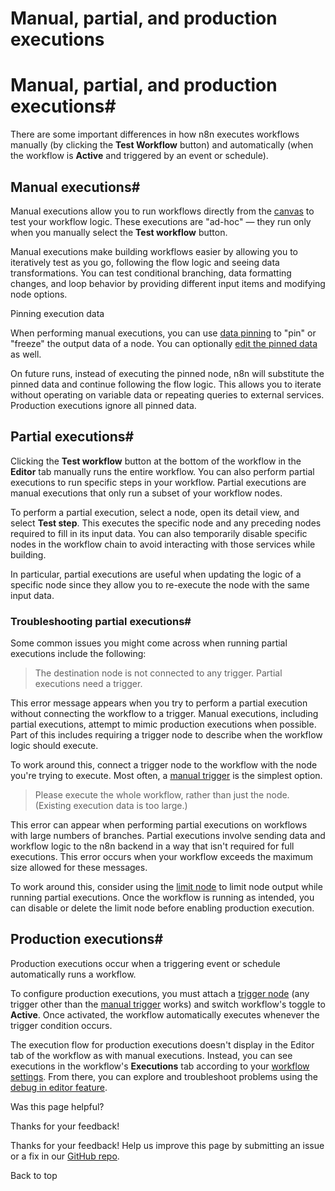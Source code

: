 # Manual, partial, and production executions

[ ](https://github.com/n8n-io/n8n-docs/edit/main/docs/workflows/executions/manual-partial-and-production-executions.md "Edit this page")

# Manual, partial, and production executions#

There are some important differences in how n8n executes workflows manually (by clicking the **Test Workflow** button) and automatically (when the workflow is **Active** and triggered by an event or schedule).

## Manual executions#

Manual executions allow you to run workflows directly from the [canvas](../../../glossary/#canvas-n8n) to test your workflow logic. These executions are "ad-hoc" — they run only when you manually select the **Test workflow** button.

Manual executions make building workflows easier by allowing you to iteratively test as you go, following the flow logic and seeing data transformations. You can test conditional branching, data formatting changes, and loop behavior by providing different input items and modifying node options.

Pinning execution data

When performing manual executions, you can use [data pinning](../../../data/data-pinning/) to "pin" or "freeze" the output data of a node. You can optionally [edit the pinned data](https://docs.n8n.io/data/data-editing/) as well.

On future runs, instead of executing the pinned node, n8n will substitute the pinned data and continue following the flow logic. This allows you to iterate without operating on variable data or repeating queries to external services. Production executions ignore all pinned data.

## Partial executions#

Clicking the **Test workflow** button at the bottom of the workflow in the **Editor** tab manually runs the entire workflow. You can also perform partial executions to run specific steps in your workflow. Partial executions are manual executions that only run a subset of your workflow nodes.

To perform a partial execution, select a node, open its detail view, and select **Test step**. This executes the specific node and any preceding nodes required to fill in its input data. You can also temporarily disable specific nodes in the workflow chain to avoid interacting with those services while building.

In particular, partial executions are useful when updating the logic of a specific node since they allow you to re-execute the node with the same input data.

### Troubleshooting partial executions#

Some common issues you might come across when running partial executions include the following:

> The destination node is not connected to any trigger. Partial executions need a trigger.

This error message appears when you try to perform a partial execution without connecting the workflow to a trigger. Manual executions, including partial executions, attempt to mimic production executions when possible. Part of this includes requiring a trigger node to describe when the workflow logic should execute.

To work around this, connect a trigger node to the workflow with the node you're trying to execute. Most often, a [manual trigger](../../../integrations/builtin/core-nodes/n8n-nodes-base.manualworkflowtrigger/) is the simplest option.

> Please execute the whole workflow, rather than just the node. (Existing execution data is too large.)

This error can appear when performing partial executions on workflows with large numbers of branches. Partial executions involve sending data and workflow logic to the n8n backend in a way that isn't required for full executions. This error occurs when your workflow exceeds the maximum size allowed for these messages.

To work around this, consider using the [limit node](../../../integrations/builtin/core-nodes/n8n-nodes-base.limit/) to limit node output while running partial executions. Once the workflow is running as intended, you can disable or delete the limit node before enabling production execution.

## Production executions#

Production executions occur when a triggering event or schedule automatically runs a workflow.

To configure production executions, you must attach a [trigger node](../../../glossary/#trigger-node-n8n) (any trigger other than the [manual trigger](../../../integrations/builtin/core-nodes/n8n-nodes-base.manualworkflowtrigger/) works) and switch workflow's toggle to **Active**. Once activated, the workflow automatically executes whenever the trigger condition occurs.

The execution flow for production executions doesn't display in the Editor tab of the workflow as with manual executions. Instead, you can see executions in the workflow's **Executions** tab according to your [workflow settings](../../settings/). From there, you can explore and troubleshoot problems using the [debug in editor feature](../debug/).

Was this page helpful? 

Thanks for your feedback! 

Thanks for your feedback! Help us improve this page by submitting an issue or a fix in our [GitHub repo](https://github.com/n8n-io/n8n-docs). 

Back to top 

